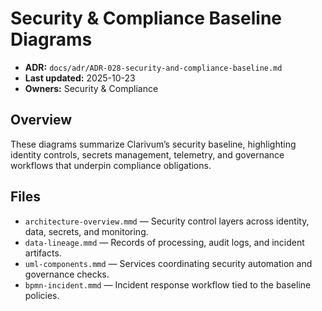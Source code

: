 # Security & Compliance Baseline Diagrams
- **ADR:** `docs/adr/ADR-028-security-and-compliance-baseline.md`
- **Last updated:** 2025-10-23
- **Owners:** Security & Compliance

## Overview
These diagrams summarize Clarivum’s security baseline, highlighting identity controls, secrets management, telemetry, and governance workflows that underpin compliance obligations.

## Files
- `architecture-overview.mmd` — Security control layers across identity, data, secrets, and monitoring.
- `data-lineage.mmd` — Records of processing, audit logs, and incident artifacts.
- `uml-components.mmd` — Services coordinating security automation and governance checks.
- `bpmn-incident.mmd` — Incident response workflow tied to the baseline policies.
